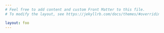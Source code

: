 ```yaml
---
# Feel free to add content and custom Front Matter to this file.
# To modify the layout, see https://jekyllrb.com/docs/themes/#overriding-theme-defaults

layout: foo
---
```

